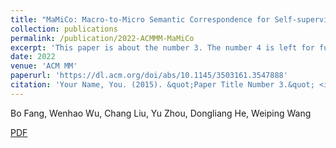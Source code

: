 ```yaml
---
title: "MaMiCo: Macro-to-Micro Semantic Correspondence for Self-supervised Video Representation Learning"
collection: publications
permalink: /publication/2022-ACMMM-MaMiCo
excerpt: 'This paper is about the number 3. The number 4 is left for future work.'
date: 2022
venue: 'ACM MM'
paperurl: 'https://dl.acm.org/doi/abs/10.1145/3503161.3547888'
citation: 'Your Name, You. (2015). &quot;Paper Title Number 3.&quot; <i>Journal 1</i>. 1(3).'
---
```

Bo Fang, Wenhao Wu, Chang Liu, Yu Zhou, Dongliang He, Weiping Wang

[PDF](https://dl.acm.org/doi/pdf/10.1145/3503161.3547888)
